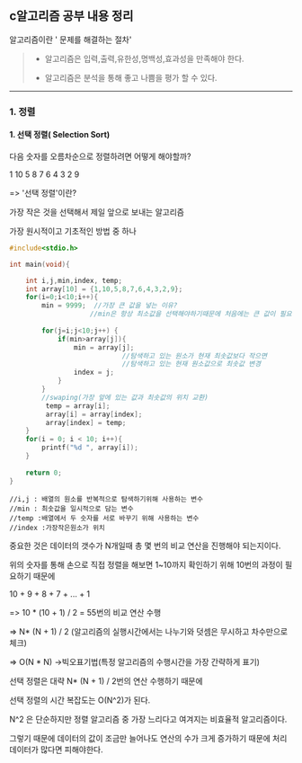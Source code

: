 ## c알고리즘 공부 내용 정리



알고리즘이란 ' 문제를 해결하는 절차'

> - 알고리즘은 입력,출력,유한성,명백성,효과성을 만족해야 한다.
>
> - 알고리즘은 분석을 통해 좋고 나쁨을 평가 할 수 있다.

-------------------------------------------------------

### 1. 정렬

#### 1. 선택 정렬( Selection Sort)
다음 숫자를 오름차순으로 정렬하려면 어떻게 해야할까?

1 10 5 8 7 6 4 3 2 9 

=> '선택 정렬'이란?

가장 작은 것을 선택해서 제일 앞으로 보내는 알고리즘

가장 원시적이고 기초적인 방법 중 하나



```c
#include<stdio.h>

int main(void){

	int i,j,min,index, temp;
	int array[10] = {1,10,5,8,7,6,4,3,2,9};
	for(i=0;i<10;i++){
		min = 9999;  //가장 큰 값을 넣는 이유? 
					//min은 항상 최소값을 선택해야하기때문에 처음에는 큰 값이 필요
		 
		for(j=i;j<10;j++) {
			if(min>array[j]){
				min = array[j];
							//탐색하고 있는 원소가 현재 최솟값보다 작으면
							//탐색하고 있는 현재 원소값으로 최솟값 변경 
				index = j;
			}
		}
		//swaping(가장 앞에 있는 값과 최솟값의 위치 교환) 
		 temp = array[i];
		 array[i] = array[index];
		 array[index] = temp;
	} 
	for(i = 0; i < 10; i++){
		printf("%d ", array[i]);
	}
	
	return 0;
}

```

	//i,j : 배열의 원소를 반복적으로 탐색하기위해 사용하는 변수
	//min : 최솟값을 일시적으로 담는 변수
	//temp :배열에서 두 숫자를 서로 바꾸기 위해 사용하는 변수
	//index :가장작은원소가 위치 
중요한 것은 데이터의 갯수가 N개일때 총 몇 번의 비교 연산을 진행해야 되는지이다.

위의 숫자를 통해 손으로 직접 정렬을 해보면 1~10까지 확인하기 위해 10번의 과정이 필요하기 때문에 

10 + 9 + 8 + 7 + ... + 1

=> 10 * (10 + 1) / 2 = 55번의 비교 연산 수행

=> N* (N + 1) / 2  (알고리즘의 실행시간에서는 나누기와 덧셈은 무시하고 차수만으로 체크)

=> O(N * N)   ->빅오표기법(특정 알고리즘의 수행시간을 가장 간략하게 표기)

선택 정렬은 대략 N* (N + 1) / 2번의 연산 수행하기 때문에 

선택 정렬의 시간 복잡도는 O(N^2)가 된다. 

N^2 은 단순하지만 정렬 알고리즘 중 가장 느리다고 여겨지는 비효율적 알고리즘이다.

그렇기 때문에 데이터의 값이 조금만 늘어나도 연산의 수가 크게 증가하기 때문에 처리 데이터가 많다면 피해야한다.